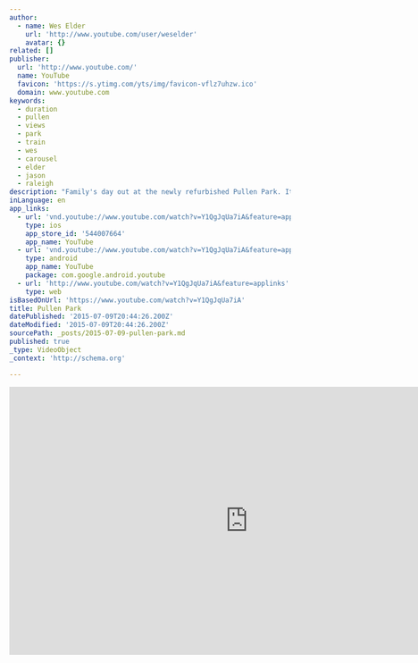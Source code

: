 ```yaml
---
author:
  - name: Wes Elder
    url: 'http://www.youtube.com/user/weselder'
    avatar: {}
related: []
publisher:
  url: 'http://www.youtube.com/'
  name: YouTube
  favicon: 'https://s.ytimg.com/yts/img/favicon-vflz7uhzw.ico'
  domain: www.youtube.com
keywords:
  - duration
  - pullen
  - views
  - park
  - train
  - wes
  - carousel
  - elder
  - jason
  - raleigh
description: "Family's day out at the newly refurbished Pullen Park. It was an overcase Saturday which keep the day much cooler. The kids loved the train and the playground"
inLanguage: en
app_links:
  - url: 'vnd.youtube://www.youtube.com/watch?v=Y1QgJqUa7iA&feature=applinks'
    type: ios
    app_store_id: '544007664'
    app_name: YouTube
  - url: 'vnd.youtube://www.youtube.com/watch?v=Y1QgJqUa7iA&feature=applinks'
    type: android
    app_name: YouTube
    package: com.google.android.youtube
  - url: 'http://www.youtube.com/watch?v=Y1QgJqUa7iA&feature=applinks'
    type: web
isBasedOnUrl: 'https://www.youtube.com/watch?v=Y1QgJqUa7iA'
title: Pullen Park
datePublished: '2015-07-09T20:44:26.200Z'
dateModified: '2015-07-09T20:44:26.200Z'
sourcePath: _posts/2015-07-09-pullen-park.md
published: true
_type: VideoObject
_context: 'http://schema.org'

---
```

<iframe src="https://cdn.embedly.com/widgets/media.html?src=https%3A%2F%2Fwww.youtube.com%2Fembed%2FY1QgJqUa7iA%3Ffeature%3Doembed&amp;url=https%3A%2F%2Fwww.youtube.com%2Fwatch%3Fv%3DY1QgJqUa7iA&amp;image=https%3A%2F%2Fi.ytimg.com%2Fvi%2FY1QgJqUa7iA%2Fhqdefault.jpg&amp;key=b7d04c9b404c499eba89ee7072e1c4f7&amp;type=text%2Fhtml&amp;schema=youtube" width="854" height="480" scrolling="no" frameborder="0" allowfullscreen="allowfullscreen" style=""></iframe>